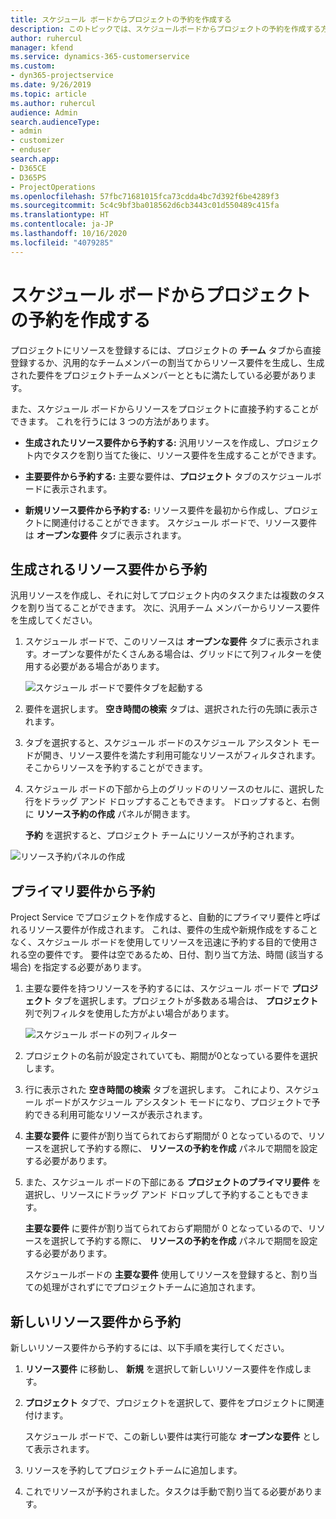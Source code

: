 ```yaml
---
title: スケジュール ボードからプロジェクトの予約を作成する
description: このトピックでは、スケジュールボードからプロジェクトの予約を作成する方法についての情報を提供します。
author: ruhercul
manager: kfend
ms.service: dynamics-365-customerservice
ms.custom:
- dyn365-projectservice
ms.date: 9/26/2019
ms.topic: article
ms.author: ruhercul
audience: Admin
search.audienceType:
- admin
- customizer
- enduser
search.app:
- D365CE
- D365PS
- ProjectOperations
ms.openlocfilehash: 57fbc71681015fca73cdda4bc7d392f6be4289f3
ms.sourcegitcommit: 5c4c9bf3ba018562d6cb3443c01d550489c415fa
ms.translationtype: HT
ms.contentlocale: ja-JP
ms.lasthandoff: 10/16/2020
ms.locfileid: "4079285"
---
```

# <a name="create-a-project-booking-from-the-schedule-board"></a>スケジュール ボードからプロジェクトの予約を作成する

プロジェクトにリソースを登録するには、プロジェクトの **チーム** タブから直接登録するか、汎用的なチームメンバーの割当てからリソース要件を生成し、生成された要件をプロジェクトチームメンバーとともに満たしている必要があります。

また、スケジュール ボードからリソースをプロジェクトに直接予約することができます。 これを行うには 3 つの方法があります。

- **生成されたリソース要件から予約する:** 汎用リソースを作成し、プロジェクト内でタスクを割り当てた後に、リソース要件を生成することができます。

- **主要要件から予約する:** 主要な要件は、**プロジェクト** タブのスケジュールボードに表示されます。 

- **新規リソース要件から予約する:** リソース要件を最初から作成し、プロジェクトに関連付けることができます。 スケジュール ボードで、リソース要件は **オープンな要件** タブに表示されます。

## <a name="book-from-a-generated-resource-requirement"></a>生成されるリソース要件から予約

汎用リソースを作成し、それに対してプロジェクト内のタスクまたは複数のタスクを割り当てることができます。 次に、汎用チーム メンバーからリソース要件を生成してください。 

1.  スケジュール ボードで、このリソースは **オープンな要件** タブに表示されます。オープンな要件がたくさんある場合は、グリッドにて列フィルターを使用する必要がある場合があります。 

    ![スケジュール ボードで要件タブを起動する](media/FAQ-Project-Booking-Schedule-Board-1.png "予約および割り当てテーブルのスクリーンショット")

2. 要件を選択します。 **空き時間の検索** タブは、選択された行の先頭に表示されます。
 
3. タブを選択すると、スケジュール ボードのスケジュール アシスタント モードが開き、リソース要件を満たす利用可能なリソースがフィルタされます。 そこからリソースを予約することができます。

4. スケジュール ボードの下部から上のグリッドのリソースのセルに、選択した行をドラッグ アンド ドロップすることもできます。 ドロップすると、右側に **リソース予約の作成** パネルが開きます。

    **予約** を選択すると、プロジェクト チームにリソースが予約されます。

![リソース予約パネルの作成](media/FAQ-Project-Booking-Schedule-Board-6.png "")
 

## <a name="book-from-the-primary-requirement"></a>プライマリ要件から予約

Project Service でプロジェクトを作成すると、自動的にプライマリ要件と呼ばれるリソース要件が作成されます。 これは、要件の生成や新規作成をすることなく、スケジュール ボードを使用してリソースを迅速に予約する目的で使用される空の要件です。 要件は空であるため、日付、割り当て方法、時間 (該当する場合) を指定する必要があります。 

1. 主要な要件を持つリソースを予約するには、スケジュール ボードで **プロジェクト** タブを選択します。プロジェクトが多数ある場合は、 **プロジェクト** 列で列フィルタを使用した方がよい場合があります。

   ![スケジュール ボードの列フィルター](media/FAQ-Project-Booking-Schedule-Board-2.png "予約および割り当てテーブルのスクリーンショット")

2. プロジェクトの名前が設定されていても、期間が0となっている要件を選択します。

3. 行に表示された **空き時間の検索** タブを選択します。 これにより、スケジュール ボードがスケジュール アシスタント モードになり、プロジェクトで予約できる利用可能なリソースが表示されます。

4. **主要な要件** に要件が割り当てられておらず期間が 0 となっているので、リソースを選択して予約する際に、 **リソースの予約を作成** パネルで期間を設定する必要があります。

5. また、スケジュール ボードの下部にある **プロジェクトのプライマリ要件** を選択し、リソースにドラッグ アンド ドロップして予約することもできます。
 
    **主要な要件** に要件が割り当てられておらず期間が 0 となっているので、リソースを選択して予約する際に、 **リソースの予約を作成** パネルで期間を設定する必要があります。
 
    スケジュールボードの **主要な要件** 使用してリソースを登録すると、割り当ての処理がされずにでプロジェクトチームに追加されます。
 
## <a name="book-from-a-new-resource-requirement"></a>新しいリソース要件から予約
新しいリソース要件から予約するには、以下手順を実行してください。 

1. **リソース要件** に移動し、 **新規** を選択して新しいリソース要件を作成します。

2. **プロジェクト** タブで、プロジェクトを選択して、要件をプロジェクトに関連付けます。
 
    スケジュール ボードで、この新しい要件は実行可能な **オープンな要件** として表示されます。

3. リソースを予約してプロジェクトチームに追加します。

4. これでリソースが予約されました。タスクは手動で割り当てる必要があります。

